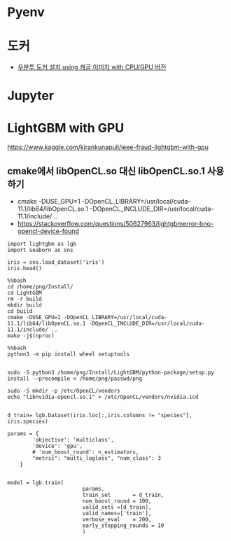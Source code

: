 # Pyenv

# 도커

- [우분투 도커 설치 using 캐글 이미지 with CPU/GPU 버전](https://teddylee777.github.io/linux/docker%EB%A5%BC-%ED%99%9C%EC%9A%A9%ED%95%98%EC%97%AC-%EB%94%A5%EB%9F%AC%EB%8B%9D-%ED%99%98%EA%B2%BD%EA%B5%AC%EC%84%B1.md)

# Jupyter

# LightGBM with GPU
https://www.kaggle.com/kirankunapuli/ieee-fraud-lightgbm-with-gpu

## cmake에서 libOpenCL.so 대신 libOpenCL.so.1 사용하기
- cmake -DUSE_GPU=1 -DOpenCL_LIBRARY=/usr/local/cuda-11.1/lib64/libOpenCL.so.1 -DOpenCL_INCLUDE_DIR=/usr/local/cuda-11.1/include/ ..
- https://stackoverflow.com/questions/50627963/lightgbmerror-bno-opencl-device-found


```
import lightgbm as lgb
import seaborn as sns

iris = sns.load_dataset('iris')
iris.head()

%%bash
cd /home/png/Install/
cd LightGBM
rm -r build
mkdir build
cd build
cmake -DUSE_GPU=1 -DOpenCL_LIBRARY=/usr/local/cuda-11.1/lib64/libOpenCL.so.1 -DOpenCL_INCLUDE_DIR=/usr/local/cuda-11.1/include/ ..
make -j$(nproc)

%%bash
python3 -m pip install wheel setuptools


sudo -S python3 /home/png/Install/LightGBM/python-package/setup.py install --precompile < /home/png/passwd/png

sudo -S mkdir -p /etc/OpenCL/vendors
echo "libnvidia-opencl.so.1" > /etc/OpenCL/vendors/nvidia.icd


d_train= lgb.Dataset(iris.loc[:,iris.columns != "species"], iris.species)

params = {
        'objective': 'multiclass',
        'device': 'gpu', 
        # 'num_boost_round': n_estimators,
        "metric": "multi_logloss", "num_class": 3
    }
    
    
model = lgb.train(
                        params,
                        train_set       = d_train,
                        num_boost_round = 100,
                        valid_sets =[d_train],
                        valid_names=['train'],
                        verbose_eval    = 200, 
                        early_stopping_rounds = 10
                        )
```
